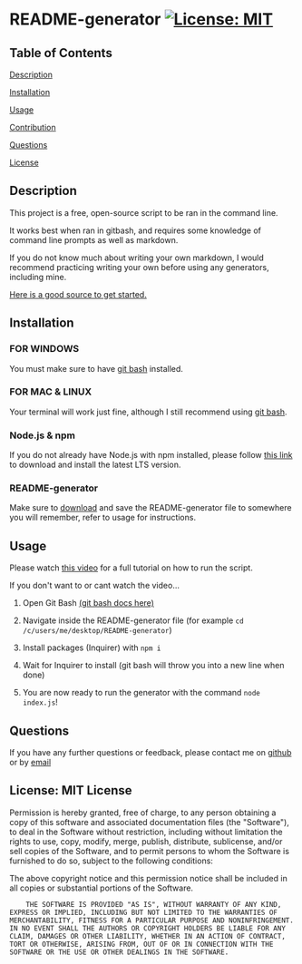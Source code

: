 # README-generator [![License: MIT](https://img.shields.io/badge/License-MIT-yellow.svg)](https://opensource.org/licenses/MIT)
## Table of Contents
[Description](#Description)

[Installation](#Installation)

[Usage](#Usage)

[Contribution](#Contribution)

[Questions](#Questions)

[License](#License)

## Description
This project is a free, open-source script to be ran in the command line. 

It works best when ran in gitbash, and requires some knowledge of command line prompts as well as markdown.

If you do not know much about writing your own markdown, I would recommend practicing writing your own before using any generators, including mine.

[Here is a good source to get started.](https://guides.github.com/features/mastering-markdown/)
## Installation
### FOR WINDOWS
You must make sure to have [git bash](https://git-scm.com/downloads) installed.
### FOR MAC & LINUX
Your terminal will work just fine, although I still recommend using [git bash](https://git-scm.com/downloads).
### Node.js & npm
If you do not already have Node.js with npm installed, please follow [this link](https://nodejs.org/en/download/) to download and install the latest LTS version.
### README-generator
Make sure to [download](https://github.com/Fiskoal/README-generator/archive/refs/heads/main.zip) and save the README-generator file to somewhere you will remember, refer to usage for instructions.
## Usage
Please watch [this video](https://youtu.be/7KLwKdHe6O8) for a full tutorial on how to run the script.

If you don't want to or cant watch the video...

1. Open Git Bash [(git bash docs here)](https://git-scm.com/docs)
       
2. Navigate inside the README-generator file (for example `cd /c/users/me/desktop/README-generator`)
       
3. Install packages (Inquirer) with `npm i`
       
4. Wait for Inquirer to install (git bash will throw you into a new line when done)
       
5. You are now ready to run the generator with the command `node index.js`!
## Questions
If you have any further questions or feedback, please contact me on [github](https://github.com/Fiskoal) or by [email](knicleyjakob@gmail.com)
## License: MIT License
Permission is hereby granted, free of charge, to any person obtaining a copy of this software and associated documentation files (the "Software"), to deal in the Software without restriction, including without limitation the rights to use, copy, modify, merge, publish, distribute, sublicense, and/or sell copies of the Software, and to permit persons to whom the Software is furnished to do so, subject to the following conditions:
        
The above copyright notice and this permission notice shall be included in all copies or substantial portions of the Software.
        
        THE SOFTWARE IS PROVIDED "AS IS", WITHOUT WARRANTY OF ANY KIND, EXPRESS OR IMPLIED, INCLUDING BUT NOT LIMITED TO THE WARRANTIES OF MERCHANTABILITY, FITNESS FOR A PARTICULAR PURPOSE AND NONINFRINGEMENT. IN NO EVENT SHALL THE AUTHORS OR COPYRIGHT HOLDERS BE LIABLE FOR ANY CLAIM, DAMAGES OR OTHER LIABILITY, WHETHER IN AN ACTION OF CONTRACT, TORT OR OTHERWISE, ARISING FROM, OUT OF OR IN CONNECTION WITH THE SOFTWARE OR THE USE OR OTHER DEALINGS IN THE SOFTWARE.
